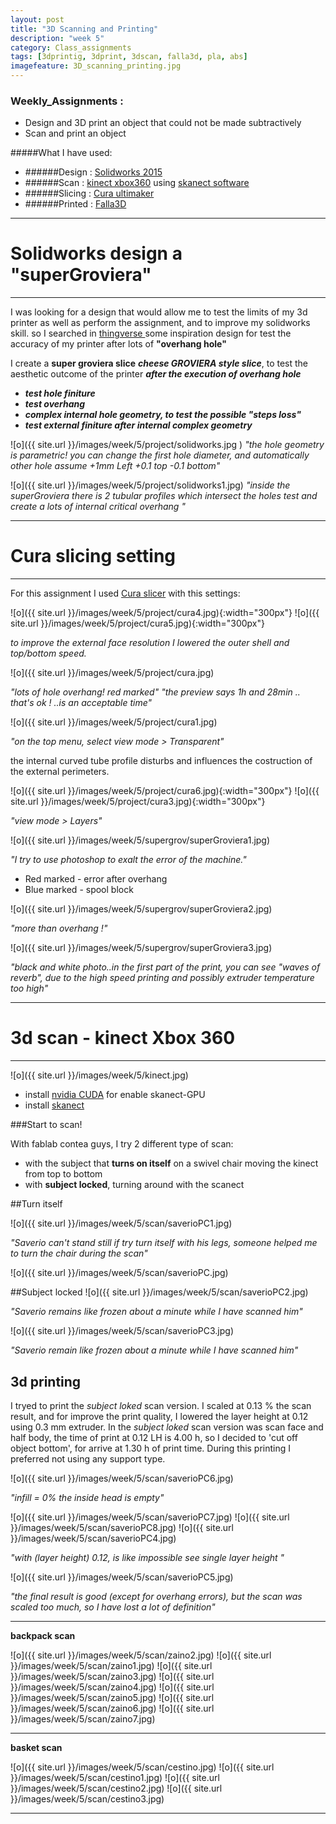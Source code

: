 ```yaml
---
layout: post
title: "3D Scanning and Printing"
description: "week 5"
category: Class_assignments
tags: [3dprintig, 3dprint, 3dscan, falla3d, pla, abs]
imagefeature: 3D_scanning_printing.jpg
---
```


### Weekly_Assignments :
- Design and 3D print an object that could not be made subtractively
- Scan and print an object

#####What I have used:
- ######Design : [Solidworks 2015](https://www.solidworks.com)
- ######Scan : [kinect xbox360](http://www.xbox.com/en-IN/Xbox360/Accessories/Kinect/Home) using [skanect software](http://skanect.occipital.com)
- ######Slicing : [Cura ultimaker](https://software.ultimaker.com/)
- ######Printed : [Falla3D](http://www.falla3d.com)


****

# Solidworks design a "superGroviera"

****

I was looking for a design that would allow me to test the limits of my 3d printer as well as perform the assignment, and to improve my solidworks skill.
so I searched in [thingverse ](http://www.thingiverse.com/search?q=test&sa=) some inspiration design for test the accuracy of my printer after lots of **"overhang hole"**

I create a **super groviera slice**
***cheese GROVIERA style slice***, to test the aesthetic outcome of the printer ***after the execution of overhang hole***

- ***test hole finiture***
- ***test overhang***
- ***complex internal hole geometry, to test the possible "steps loss"***
- ***test external finiture after internal complex geometry***


![o]({{ site.url }}/images/week/5/project/solidworks.jpg )
*"the hole geometry is parametric! you can change the first hole diameter, and automatically other hole assume +1mm Left +0.1 top -0.1 bottom"*

![o]({{ site.url }}/images/week/5/project/solidworks1.jpg)
*"inside the superGroviera there is 2 tubular profiles which intersect the holes test and create a lots of internal critical overhang "*


****

# Cura slicing setting

****

For this assignment I used [Cura slicer](https://www.google.com/search?client=safari&rls=en&q=cura+slicer&ie=UTF-8&oe=UTF-8)
with this settings:

![o]({{ site.url }}/images/week/5/project/cura4.jpg){:width="300px"}
![o]({{ site.url }}/images/week/5/project/cura5.jpg){:width="300px"}

*to improve the external face resolution I lowered the outer shell and top/bottom speed.*

![o]({{ site.url }}/images/week/5/project/cura.jpg)

*"lots of hole overhang! red marked"*
*"the preview says 1h and 28min .. that's ok ! ..is an acceptable time"*

![o]({{ site.url }}/images/week/5/project/cura1.jpg)

*"on the top menu, select view mode > Transparent"*

the internal curved tube profile disturbs and influences the costruction of the external perimeters.


![o]({{ site.url }}/images/week/5/project/cura6.jpg){:width="300px"}
![o]({{ site.url }}/images/week/5/project/cura3.jpg){:width="300px"}

*"view mode > Layers"*

![o]({{ site.url }}/images/week/5/supergrov/superGroviera1.jpg)

*"I try to use photoshop to exalt the error of the machine."*

- Red marked - error after overhang
- Blue marked - spool block
 
![o]({{ site.url }}/images/week/5/supergrov/superGroviera2.jpg)

*"more than overhang !"*

![o]({{ site.url }}/images/week/5/supergrov/superGroviera3.jpg)

*"black and white photo..in the first part of the print, you can see "waves of reverb", due to the high speed printing and possibly extruder temperature too high"*

****

# 3d scan - kinect Xbox 360

****

![o]({{ site.url }}/images/week/5/kinect.jpg)

- install [nvidia CUDA](https://developer.nvidia.com/cuda-downloads) for enable skanect-GPU
- install [skanect](http://skanect.occipital.com) 

###Start to scan! 


With fablab contea guys, I try 2 different type of scan:

- with the subject that **turns on itself** on a swivel chair moving the kinect from top to bottom
- with **subject locked**, turning around with the scanect

##Turn itself

![o]({{ site.url }}/images/week/5/scan/saverioPC1.jpg)

*"Saverio can't stand still if try turn itself with his legs, someone helped me to turn the chair during the scan"*

![o]({{ site.url }}/images/week/5/scan/saverioPC.jpg)




##Subject locked
![o]({{ site.url }}/images/week/5/scan/saverioPC2.jpg)

*"Saverio remains like frozen about a minute while I have scanned him"*

![o]({{ site.url }}/images/week/5/scan/saverioPC3.jpg)

*"Saverio remain like frozen about a minute while I have scanned him"*


## 3d printing
I tryed to print the *subject loked* scan version.
I scaled at 0.13 % the scan result, and for improve the print quality, I lowered the layer height at 0.12 using 0.3 mm extruder.
In the *subject loked* scan version was scan face and half body, the time of print at 0.12 LH is 4.00 h, so I decided to 'cut off object bottom', for arrive at 1.30 h of print time.
During this printing I preferred not using any support type. 

![o]({{ site.url }}/images/week/5/scan/saverioPC6.jpg)

*"infill = 0% the inside head is empty"*

![o]({{ site.url }}/images/week/5/scan/saverioPC7.jpg)
![o]({{ site.url }}/images/week/5/scan/saverioPC8.jpg)
![o]({{ site.url }}/images/week/5/scan/saverioPC4.jpg)

*"with (layer height) 0.12, is like impossible see single layer height "*

![o]({{ site.url }}/images/week/5/scan/saverioPC5.jpg)

*"the final result is good (except for overhang errors), but the scan was scaled too much, so I have lost a lot of definition"*

*****

**backpack scan**

![o]({{ site.url }}/images/week/5/scan/zaino2.jpg)
![o]({{ site.url }}/images/week/5/scan/zaino1.jpg)
![o]({{ site.url }}/images/week/5/scan/zaino3.jpg)
![o]({{ site.url }}/images/week/5/scan/zaino4.jpg)
![o]({{ site.url }}/images/week/5/scan/zaino5.jpg)
![o]({{ site.url }}/images/week/5/scan/zaino6.jpg)
![o]({{ site.url }}/images/week/5/scan/zaino7.jpg)

*****

**basket scan**

![o]({{ site.url }}/images/week/5/scan/cestino.jpg)
![o]({{ site.url }}/images/week/5/scan/cestino1.jpg)
![o]({{ site.url }}/images/week/5/scan/cestino2.jpg)
![o]({{ site.url }}/images/week/5/scan/cestino3.jpg)



****

